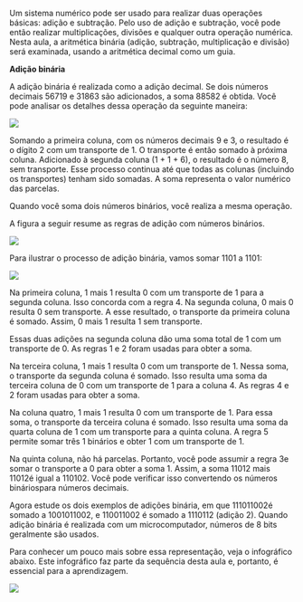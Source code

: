 Um sistema numérico pode ser usado para realizar duas operações básicas: adição e subtração. Pelo uso de adição e subtração, você pode então realizar multiplicações, divisões e qualquer outra operação numérica. Nesta aula, a aritmética binária (adição, subtração, multiplicação e divisão) será examinada, usando a aritmética decimal como um guia.

**Adição binária**

A adição binária é realizada como a adição decimal. Se dois números decimais 56719 e 31863 são adicionados, a soma 88582 é obtida. Você pode analisar os detalhes dessa operação da seguinte maneira:

[![](https://img.uninove.br/static/0/0/0/0/0/0/0/1/0/8/6/108602/a05i01_arco80_100.jpg)](https://img.uninove.br/static/0/0/0/0/0/0/0/1/0/8/6/108602/a05i01_arco80_100.jpg)

Somando a primeira coluna, com os números decimais 9 e 3, o resultado é o dígito 2 com um transporte de 1. O transporte é então somado à próxima coluna. Adicionado à segunda coluna (1 + 1 + 6), o resultado é o número 8, sem transporte. Esse processo continua até que todas as colunas (incluindo os transportes) tenham sido somadas. A soma representa o valor numérico das parcelas.

Quando você soma dois números binários, você realiza a mesma operação.

A figura a seguir resume as regras de adição com números binários.

[![](https://img.uninove.br/static/0/0/0/0/0/0/0/1/0/8/6/108603/a05i02_arco80_100.jpg)](https://img.uninove.br/static/0/0/0/0/0/0/0/1/0/8/6/108603/a05i02_arco80_100.jpg)

Para ilustrar o processo de adição binária, vamos somar 1101 a 1101:

[![](https://img.uninove.br/static/0/0/0/0/0/0/0/1/0/8/6/108604/a05i03_arco80_100.jpg)](https://img.uninove.br/static/0/0/0/0/0/0/0/1/0/8/6/108604/a05i03_arco80_100.jpg)

Na primeira coluna, 1 mais 1 resulta 0 com um transporte de 1 para a segunda coluna. Isso concorda com a regra 4. Na segunda coluna, 0 mais 0 resulta 0 sem transporte. A esse resultado, o transporte da primeira coluna é somado. Assim, 0 mais 1 resulta 1 sem transporte.

Essas duas adições na segunda coluna dão uma soma total de 1 com um transporte de 0. As regras 1 e 2 foram usadas para obter a soma.

Na terceira coluna, 1 mais 1 resulta 0 com um transporte de 1. Nessa soma, o transporte da segunda coluna é somado. Isso resulta uma soma da terceira coluna de 0 com um transporte de 1 para a coluna 4. As regras 4 e 2 foram usadas para obter a soma.

Na coluna quatro, 1 mais 1 resulta 0 com um transporte de 1. Para essa soma, o transporte da terceira coluna é somado. Isso resulta uma soma da quarta coluna de 1 com um transporte para a quinta coluna. A regra 5 permite somar três 1 binários e obter 1 com um transporte de 1.

Na quinta coluna, não há parcelas. Portanto, você pode assumir a regra 3e somar o transporte a 0 para obter a soma 1. Assim, a soma 11012 mais 11012é igual a 110102. Você pode verificar isso convertendo os números bináriospara números decimais.

Agora estude os dois exemplos de adições binária, em que 111011002é somado a 1001011002, e 110011002 é somado a 1110112 (adição 2). Quando adição binária é realizada com um microcomputador, números de 8 bits geralmente são usados.

Para conhecer um pouco mais sobre essa representação, veja o infográfico abaixo. Este infográfico faz parte da sequência desta aula e, portanto, é essencial para a aprendizagem.

[![](https://img.uninove.br/static/0/0/0/0/0/0/7/3/3/1/9/7331936/484932.png)](https://img.uninove.br/static/0/0/0/0/0/0/7/3/3/1/9/7331936/484932.png)